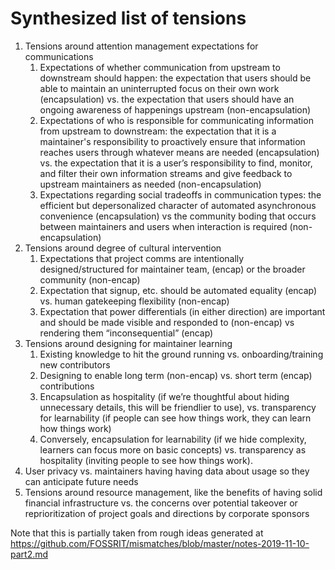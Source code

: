 # Synthesized list of tensions

1. Tensions around attention management expectations for communications
    1. Expectations of whether communication from upstream to downstream should happen: the expectation that users should be able to maintain an uninterrupted focus on their own work (encapsulation) vs. the expectation that users should have an ongoing awareness of happenings upstream (non-encapsulation)
    1. Expectations of who is responsible for communicating information from upstream to downstream: the expectation that it is a maintainer's responsibility to proactively ensure that information reaches users through whatever means are needed (encapsulation) vs. the expectation that it is a user’s responsibility to find, monitor, and filter their own information streams and give feedback to upstream maintainers as needed (non-encapsulation)
    1. Expectations regarding social tradeoffs in communication types: the efficient but depersonalized character of automated asynchronous convenience (encapsulation) vs the community boding that occurs between maintainers and users when interaction is required (non-encapsulation)
1. Tensions around degree of cultural intervention 
    1. Expectations that project comms are intentionally designed/structured for maintainer team, (encap) or the broader community  (non-encap)
    1. Expectation that signup, etc. should be automated equality (encap) vs. human gatekeeping flexibility (non-encap)
    1. Expectation that power differentials (in either direction) are important and should be made visible and responded to (non-encap) vs rendering them “inconsequential” (encap)
1. Tensions around designing for maintainer learning
    1. Existing knowledge to hit the ground running vs. onboarding/training new contributors
    1. Designing to enable long term (non-encap) vs. short term (encap) contributions
    1. Encapsulation as hospitality (if we’re thoughtful about hiding unnecessary details, this will be friendlier to use), vs. transparency for learnability (if people can see how things work, they can learn how things work)
    1. Conversely, encapsulation for learnability (if we hide complexity, learners can focus more on basic concepts) vs. transparency as hospitality (inviting people to see how things work).
1. User privacy vs. maintainers having having data about usage so they can anticipate future needs
1. Tensions around resource management, like the benefits of having solid financial infrastructure vs. the concerns over potential takeover or reprioritization of project goals and directions by corporate sponsors

Note that this is partially taken from rough ideas generated at https://github.com/FOSSRIT/mismatches/blob/master/notes-2019-11-10-part2.md
